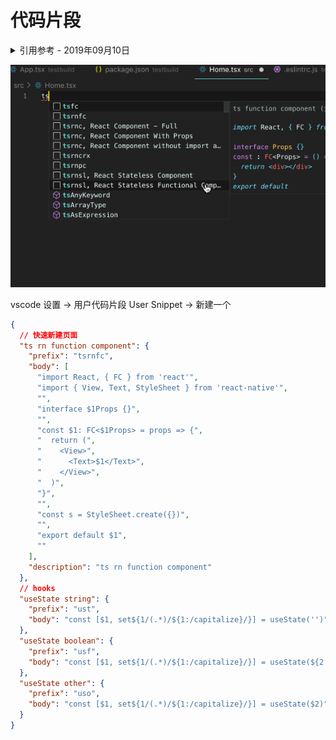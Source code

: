 # 代码片段

<details>
<summary>引用参考 - 2019年09月10日</summary>

- [Snippets in Visual Studio Code](https://code.visualstudio.com/docs/editor/userdefinedsnippets)
</details>

![](img/snippets.gif)

vscode 设置 -> 用户代码片段 User Snippet -> 新建一个

```json
{
  // 快速新建页面
  "ts rn function component": {
    "prefix": "tsrnfc",
    "body": [
      "import React, { FC } from 'react'",
      "import { View, Text, StyleSheet } from 'react-native'",
      "",
      "interface $1Props {}",
      "",
      "const $1: FC<$1Props> = props => {",
      "  return (",
      "    <View>",
      "      <Text>$1</Text>",
      "    </View>",
      "  )",
      "}",
      "",
      "const s = StyleSheet.create({})",
      "",
      "export default $1",
      ""
    ],
    "description": "ts rn function component"
  },
  // hooks
  "useState string": {
    "prefix": "ust",
    "body": "const [$1, set${1/(.*)/${1:/capitalize}/}] = useState('')"
  },
  "useState boolean": {
    "prefix": "usf",
    "body": "const [$1, set${1/(.*)/${1:/capitalize}/}] = useState(${2|false,true|})"
  },
  "useState other": {
    "prefix": "uso",
    "body": "const [$1, set${1/(.*)/${1:/capitalize}/}] = useState($2)"
  }
}
```
